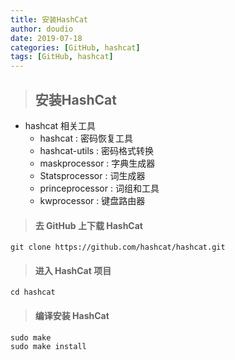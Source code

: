 ```yaml
---
title: 安装HashCat
author: doudio
date: 2019-07-18
categories: [GitHub, hashcat]
tags: [GitHub, hashcat]
---
```


> ## 安装HashCat

* hashcat 相关工具
  * hashcat : 密码恢复工具
  * hashcat-utils : 密码格式转换
  * maskprocessor : 字典生成器
  * Statsprocessor : 词生成器
  * princeprocessor :  词组和工具
  * kwprocessor : 键盘路由器

> #### 去 GitHub 上下载 HashCat

```shell
git clone https://github.com/hashcat/hashcat.git
```

> #### 进入 HashCat 项目

```shell
cd hashcat
```

> #### 编译安装 HashCat

```shell
sudo make 
sudo make install
```



